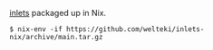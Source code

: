 [inlets](https://github.com/inlets/inlets) packaged up in Nix.

```
$ nix-env -if https://github.com/welteki/inlets-nix/archive/main.tar.gz
```
